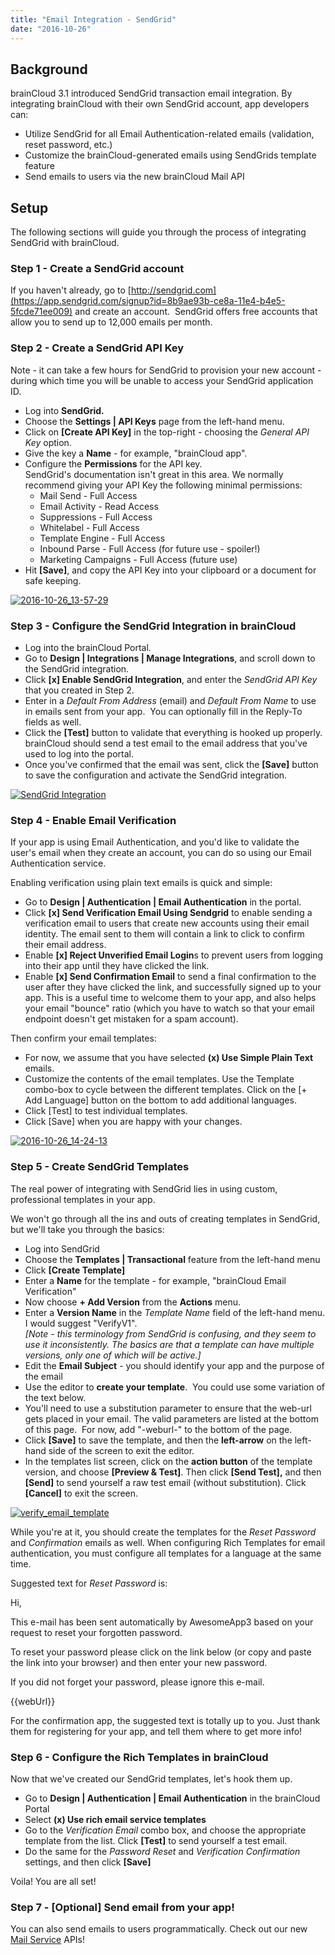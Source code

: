 ```yaml
---
title: "Email Integration - SendGrid"
date: "2016-10-26"
---
```


## Background

brainCloud 3.1 introduced SendGrid transaction email integration. By integrating brainCloud with their own SendGrid account, app developers can:

- Utilize SendGrid for all Email Authentication-related emails (validation, reset password, etc.)
- Customize the brainCloud-generated emails using SendGrids template feature
- Send emails to users via the new brainCloud Mail API

## Setup

The following sections will guide you through the process of integrating SendGrid with brainCloud.

### Step 1 - Create a SendGrid account

If you haven't already, go to [http://sendgrid.com](https://app.sendgrid.com/signup?id=8b9ae93b-ce8a-11e4-b4e5-5fcde71ee009) and create an account.  SendGrid offers free accounts that allow you to send up to 12,000 emails per month.

### Step 2 - Create a SendGrid API Key

Note - it can take a few hours for SendGrid to provision your new account - during which time you will be unable to access your SendGrid application ID.

- Log into **SendGrid.**
- Choose the **Settings | API Keys** page from the left-hand menu.
- Click on **\[Create API Key\]** in the top-right - choosing the _General API Key_ option.
- Give the key a **Name** - for example, "brainCloud app".
- Configure the **Permissions** for the API key.  
    SendGrid's documentation isn't great in this area. We normally recommend giving your API Key the following minimal permissions:
    - Mail Send - Full Access
    - Email Activity - Read Access
    - Suppressions - Full Access
    - Whitelabel - Full Access
    - Template Engine - Full Access
    - Inbound Parse - Full Access (for future use - spoiler!)
    - Marketing Campaigns - Full Access (future use)
- Hit **\[Save\]**, and copy the API Key into your clipboard or a document for safe keeping.

[![2016-10-26_13-57-29](images/2016-10-26_13-57-29.png)](images/2016-10-26_13-57-29.png)

### Step 3 - Configure the SendGrid Integration in brainCloud

- Log into the brainCloud Portal.
- Go to **Design | Integrations | Manage Integrations**, and scroll down to the SendGrid integration.
- Click **\[x\] Enable SendGrid Integration**, and enter the _SendGrid API Key_ that you created in Step 2.
- Enter in a _Default From Address_ (email) and _Default From Name_ to use in emails sent from your app.  You can optionally fill in the Reply-To fields as well.
- Click the **\[Test\]** button to validate that everything is hooked up properly. brainCloud should send a test email to the email address that you've used to log into the portal.
- Once you've confirmed that the email was sent, click the **\[Save\]** button to save the configuration and activate the SendGrid integration.

[![SendGrid Integration](images/2016-10-26_14-05-36.png)](images/2016-10-26_14-05-36.png)

### Step 4 - Enable Email Verification

If your app is using Email Authentication, and you'd like to validate the user's email when they create an account, you can do so using our Email Authentication service.

Enabling verification using plain text emails is quick and simple:

- Go to **Design | Authentication | Email Authentication** in the portal.
- Click **\[x\] Send Verification Email Using Sendgrid** to enable sending a verification email to users that create new accounts using their email identity. The email sent to them will contain a link to click to confirm their email address.
- Enable **\[x\] Reject Unverified Email Login**s to prevent users from logging into their app until they have clicked the link.
- Enable **\[x\] Send Confirmation Email** to send a final confirmation to the user after they have clicked the link, and successfully signed up to your app. This is a useful time to welcome them to your app, and also helps your email "bounce" ratio (which you have to watch so that your email endpoint doesn't get mistaken for a spam account).

Then confirm your email templates:

- For now, we assume that you have selected **(x) Use Simple Plain Text** emails.
- Customize the contents of the email templates. Use the Template combo-box to cycle between the different templates. Click on the \[+ Add Language\] button on the bottom to add additional languages.
- Click \[Test\] to test individual templates.
- Click \[Save\] when you are happy with your changes.

[![2016-10-26_14-24-13](images/2016-10-26_14-24-13.png)](images/2016-10-26_14-24-13.png)

### Step 5 - Create SendGrid Templates

The real power of integrating with SendGrid lies in using custom, professional templates in your app.

We won't go through all the ins and outs of creating templates in SendGrid, but we'll take you through the basics:

- Log into SendGrid
- Choose the **Templates | Transactional** feature from the left-hand menu
- Click **\[Create Template\]**
- Enter a **Name** for the template - for example, "brainCloud Email Verification"
- Now choose **\+ Add Version** from the **Actions** menu.
- Enter a **Version Name** in the _Template Name_ field of the left-hand menu. I would suggest "VerifyV1".  
    _\[Note - this terminology from SendGrid is confusing, and they seem to use it inconsistently. The basics are that a template can have multiple versions, only one of which will be active.\]_
- Edit the **Email Subject** - you should identify your app and the purpose of the email
- Use the editor to **create your template**.  You could use some variation of the text below.
- You'll need to use a substitution parameter to ensure that the web-url gets placed in your email. The valid parameters are listed at the bottom of this page.  For now, add "-weburl-" to the bottom of the page.
- Click **\[Save\]** to save the template, and then the **left-arrow** on the left-hand side of the screen to exit the editor.
- In the templates list screen, click on the **action button** of the template version, and choose **\[Preview & Test\]**. Then click **\[Send Test\],** and then **\[Send\]** to send yourself a raw test email (without substitution). Click **\[Cancel\]** to exit the screen.

[![verify_email_template](images/2016-11-02_17-08-19.png)](images/2016-11-02_17-08-19.png)

While you're at it, you should create the templates for the _Reset Password_ and _Confirmation_ emails as well. When configuring Rich Templates for email authentication, you must configure all templates for a language at the same time.

Suggested text for _Reset Password_ is:

Hi,

This e-mail has been sent automatically by AwesomeApp3 based on your request to reset your forgotten password.

To reset your password please click on the link below (or copy and paste the link into your browser) and then enter your new password.

If you did not forget your password, please ignore this e-mail.

{{webUrl}}

For the confirmation app, the suggested text is totally up to you. Just thank them for registering for your app, and tell them where to get more info!

### Step 6 - Configure the Rich Templates in brainCloud

Now that we've created our SendGrid templates, let's hook them up.

- Go to **Design | Authentication | Email Authentication** in the brainCloud Portal
- Select **(x) Use rich email service templates**
- Go to the _Verification Email_ combo box, and choose the appropriate template from the list. Click **\[Test\]** to send yourself a test email.
- Do the same for the _Password Reset_ and _Verification Confirmation_ settings, and then click **\[Save\]**

Voila! You are all set!

### Step 7 - \[Optional\] Send email from your app!

You can also send emails to users programmatically. Check out our new [Mail Service](/api/capi/mail) APIs!
